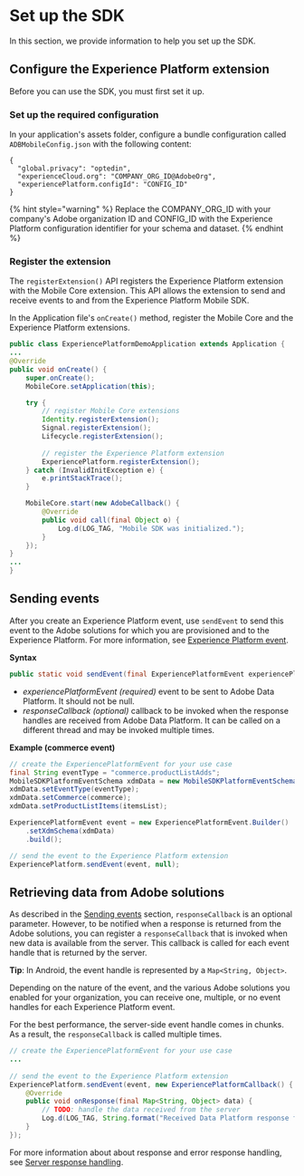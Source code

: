# Set up the SDK

In this section, we provide information to help you set up the SDK.

## Configure the Experience Platform extension

Before you can use the SDK, you must first set it up.

### Set up the required configuration

In your application's assets folder, configure a bundle configuration called `ADBMobileConfig.json` with the following content:

```
{
  "global.privacy": "optedin",
  "experienceCloud.org": "COMPANY_ORG_ID@AdobeOrg",
  "experiencePlatform.configId": "CONFIG_ID"
}
```

{% hint style="warning" %}
Replace the COMPANY_ORG_ID with your company's Adobe organization ID and CONFIG_ID with the Experience Platform configuration identifier for your schema and dataset.
{% endhint %}

### Register the extension

The `registerExtension()` API registers the Experience Platform extension with the Mobile Core extension. This API allows the extension to send and receive events to and from the Experience Platform Mobile SDK.

In the Application file's `onCreate()` method, register the Mobile Core and the Experience Platform extensions.

```java
public class ExperiencePlatformDemoApplication extends Application {
...
@Override
public void onCreate() {
	super.onCreate();
    MobileCore.setApplication(this);

	try {
    	// register Mobile Core extensions
        Identity.registerExtension();
        Signal.registerExtension();
        Lifecycle.registerExtension();
        
        // register the Experience Platform extension
        ExperiencePlatform.registerExtension();
   	} catch (InvalidInitException e) {
     	e.printStackTrace();
   	}

	MobileCore.start(new AdobeCallback() {
		@Override
		public void call(final Object o) {
			Log.d(LOG_TAG, "Mobile SDK was initialized.");
		}
	});
}
...
}
```



## Sending events

After you create an Experience Platform event, use `sendEvent` to send this event to the Adobe solutions for which you are provisioned and to the Experience Platform. For more information, see [Experience Platform event](./experience-platform-events.md).

**Syntax**

```java
public static void sendEvent(final ExperiencePlatformEvent experiencePlatformEvent, final ExperiencePlatformCallback responseCallback)
```

- _experiencePlatformEvent (required)_ event to be sent to Adobe Data Platform. It should not be null.
- _responseCallback (optional)_ callback to be invoked when the response handles are received from Adobe Data Platform. It can be called on a different thread and may be invoked multiple times.

**Example (commerce event)** 

```java
// create the ExperiencePlatformEvent for your use case
final String eventType = "commerce.productListAdds";
MobileSDKPlatformEventSchema xdmData = new MobileSDKPlatformEventSchema();
xdmData.setEventType(eventType);
xdmData.setCommerce(commerce);
xdmData.setProductListItems(itemsList);

ExperiencePlatformEvent event = new ExperiencePlatformEvent.Builder()
    .setXdmSchema(xdmData)
    .build();

// send the event to the Experience Platform extension
ExperiencePlatform.sendEvent(event, null);
```



## Retrieving data from Adobe solutions

As described in the [Sending events](#sending-events) section, `responseCallback` is an optional parameter. However, to be notified when a response is returned from the Adobe solutions, you can register a `responseCallback` that is invoked when new data is available from the server. This callback is called for each event handle that is returned by the server.

**Tip**: In Android, the event handle is represented by a `Map<String, Object>`.

Depending on the nature of the event, and the various Adobe solutions you enabled for your organization, you can receive one, multiple, or no event handles for each Experience Platform event.

For the best performance, the server-side event handle comes in chunks. As a result, the `responseCallback` is called multiple times.

```java
// create the ExperiencePlatformEvent for your use case
...
    
// send the event to the Experience Platform extension
ExperiencePlatform.sendEvent(event, new ExperiencePlatformCallback() {
    @Override
    public void onResponse(final Map<String, Object> data) {
        // TODO: handle the data received from the server
        Log.d(LOG_TAG, String.format("Received Data Platform response for event '%s': %s", eventType, data));
    }
});
```

For more information about about response and error response handling, see [Server response handling](./response-handling.md).